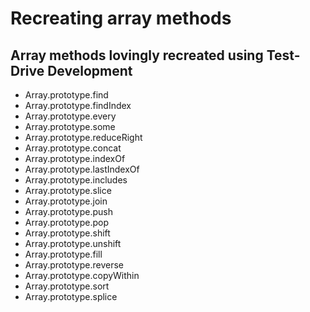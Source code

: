 # Recreating array methods

## Array methods lovingly recreated using Test-Drive Development
- Array.prototype.find
- Array.prototype.findIndex
- Array.prototype.every
- Array.prototype.some
- Array.prototype.reduceRight
- Array.prototype.concat
- Array.prototype.indexOf
- Array.prototype.lastIndexOf
- Array.prototype.includes
- Array.prototype.slice
- Array.prototype.join
- Array.prototype.push
- Array.prototype.pop
- Array.prototype.shift
- Array.prototype.unshift
- Array.prototype.fill
- Array.prototype.reverse
- Array.prototype.copyWithin
- Array.prototype.sort
- Array.prototype.splice
